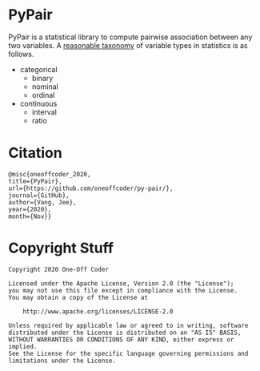 # PyPair

PyPair is a statistical library to compute pairwise association between any two variables. A [reasonable taxonomy](https://cyfar.org/types-variables) of variable types in statistics is as follows.

* categorical
  * binary
  * nominal
  * ordinal
* continuous
  * interval
  * ratio
  
 # Citation

```
@misc{oneoffcoder_2020, 
title={PyPair}, 
url={https://github.com/oneoffcoder/py-pair/}, 
journal={GitHub},
author={Vang, Jee}, 
year={2020}, 
month={Nov}}
```

# Copyright Stuff

```
Copyright 2020 One-Off Coder

Licensed under the Apache License, Version 2.0 (the "License");
you may not use this file except in compliance with the License.
You may obtain a copy of the License at

    http://www.apache.org/licenses/LICENSE-2.0

Unless required by applicable law or agreed to in writing, software
distributed under the License is distributed on an "AS IS" BASIS,
WITHOUT WARRANTIES OR CONDITIONS OF ANY KIND, either express or implied.
See the License for the specific language governing permissions and
limitations under the License.
```
